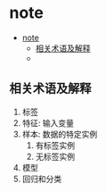 # note

- [note](#note)
    - [相关术语及解释](#相关术语及解释)
    - [](#)

## 相关术语及解释

1. 标签
2. 特征: 输入变量
3. 样本: 数据的特定实例
    1. 有标签实例
    2. 无标签实例
4. 模型
5. 回归和分类

## 
